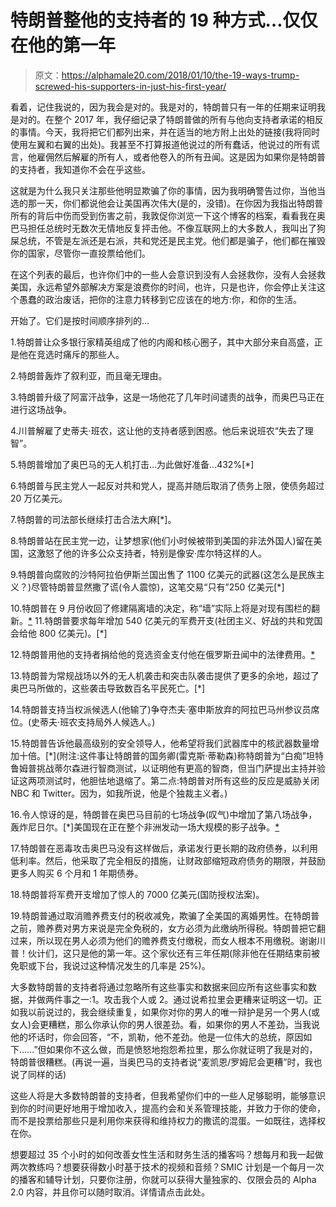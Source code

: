 # 特朗普整他的支持者的 19 种方式…仅仅在他的第一年

> 原文：<https://alphamale20.com/2018/01/10/the-19-ways-trump-screwed-his-supporters-in-just-his-first-year/>

看着，记住我说的，因为我会是对的。我是对的，特朗普只有一年的任期来证明我是对的。在整个 2017 年，我仔细记录了特朗普做的所有与他向支持者承诺的相反的事情。今天，我将把它们都列出来，并在适当的地方附上出处的链接(我将同时使用左翼和右翼的出处)。我甚至不打算报道他说过的所有蠢话，他说过的所有谎言，他雇佣然后解雇的所有人，或者他卷入的所有丑闻。这是因为如果你是特朗普的支持者，我知道你不会在乎这些。

这就是为什么我只关注那些他明显欺骗了你的事情，因为我明确警告过你，当他当选的那一天，你们都说他会让美国再次伟大(是的，没错)。在你因为我指出特朗普所有的背后中伤而受到伤害之前，我敦促你浏览一下这个博客的档案，看看我在奥巴马担任总统时无数次无情地反复抨击他。不像互联网上的大多数人，我叫出了狗屎总统，不管是左派还是右派，共和党还是民主党。他们都是骗子，他们都在摧毁你的国家，尽管你一直投票给他们。

在这个列表的最后，也许你们中的一些人会意识到没有人会拯救你，没有人会拯救美国，永远希望外部解决方案是浪费你的时间，也许，只是也许，你会停止关注这个愚蠢的政治废话，把你的注意力转移到它应该在的地方:你，和你的生活。

开始了。它们是按时间顺序排列的...

1.特朗普让众多银行家精英组成了他的内阁和核心圈子，其中大部分来自高盛，正是他在竞选时痛斥的那些人。

2.特朗普轰炸了叙利亚，而且毫无理由。

3.特朗普升级了阿富汗战争，这是一场他花了几年时间谴责的战争，而奥巴马正在进行这场战争。

4.川普解雇了史蒂夫·班农，这让他的支持者感到困惑。他后来说班农“失去了理智”。

5.特朗普增加了奥巴马的无人机打击...为此做好准备...432%[*]

6.特朗普与民主党人一起反对共和党人，提高并随后取消了债务上限，使债务超过 20 万亿美元。

7.特朗普的司法部长继续打击合法大麻[*]。

8.特朗普站在民主党一边，让梦想家(他们小时候被带到美国的非法外国人)留在美国，这激怒了他的许多公众支持者，特别是像安·库尔特这样的人。

9.特朗普向腐败的沙特阿拉伯伊斯兰国出售了 1100 亿美元的武器(这怎么是民族主义？)尽管特朗普显然撒了谎(令人震惊)，这笔交易“只有”250 亿美元[*]

10.特朗普在 9 月份收回了修建隔离墙的决定，称“墙”实际上将是对现有围栏的翻新。[*](哈哈！告诉过你！他永远不会建一堵墙，你们这些白痴。) 11.特朗普要求每年增加 540 亿美元的军费开支(社团主义、好战的共和党国会给他 800 亿美元)。[*]

12.特朗普用他的支持者捐给他的竞选资金支付他在俄罗斯丑闻中的法律费用。[*](这就是那些资金的用途吗，Trump？我以为你是亿万富翁。)

13.特朗普为常规战场以外的无人机袭击和突击队袭击提供了更多的余地，超过了奥巴马所做的，这些袭击导致数百名平民死亡。[*]

14.特朗普支持当权派候选人(他输了)争夺杰夫·塞申斯放弃的阿拉巴马州参议员席位。(史蒂夫·班农支持局外人候选人。)

15.特朗普告诉他最高级别的安全领导人，他希望将我们武器库中的核武器数量增加十倍。[*](附注:这件事让特朗普的国务卿(雷克斯·蒂勒森)称特朗普为“白痴”坦特鲁姆普挑战蒂尔森进行智商测试，以证明他有更高的智商，但当门萨提出主持并验证这两项测试时，他胆怯地退缩了。第二点:特朗普对所有这些的反应是威胁关闭 NBC 和 Twitter。因为，如我所说，他是个独裁主义者。)

16.令人惊讶的是，特朗普在奥巴马目前的七场战争(叹气)中增加了第八场战争，轰炸尼日尔。[*]美国现在正在整个非洲发动一场大规模的影子战争。[*](这怎么是“美国第一？”这怎么是“在家重建？”)

17.特朗普在恶毒攻击奥巴马没有这样做后，承诺发行更长期的政府债券，以利用低利率。然后，他采取了完全相反的措施，让财政部缩短政府债务的期限，并鼓励更多人购买 6 个月和 1 年期债券。

18.特朗普将军费开支增加了惊人的 7000 亿美元(国防授权法案)。

19.特朗普通过取消赡养费支付的税收减免，欺骗了全美国的离婚男性。在特朗普之前，赡养费对男方来说是完全免税的，女方必须为此缴纳所得税。特朗普把它翻过来，所以现在男人必须为他们的赡养费支付缴税，而女人根本不用缴税。谢谢川普！伙计们，这只是他的第一年。这个家伙还有三年任期(除非他在任期结束前被免职或下台，我说过这种情况发生的几率是 25%)。

大多数特朗普的支持者将通过忽略所有这些事实和数据来回应所有这些事实和数据，并做两件事之一:1。攻击我个人或 2。通过说希拉里会更糟来证明这一切。正如我以前说过的，我会继续重复，如果你对你的男人的唯一辩护是另一个男人(或女人)会更糟糕，那么你承认你的男人很差劲。看，如果你的男人不差劲，当我说他的坏话时，你会回答，“不，凯勒，他不差劲。他是一位伟大的总统，原因如下……”但如果你不这么做，而是愤怒地抱怨希拉里，那么你就证明了我是对的，特朗普很糟糕。(再说一遍，当奥巴马的支持者说“麦凯恩/罗姆尼会更糟”时，我也说了同样的话)

这些人将是大多数特朗普的支持者，但我希望你们中的一些人足够聪明，能够意识到你的时间更好地用于增加收入，提高约会和关系管理技能，并致力于你的使命，而不是投票给那些只是利用你来获得和维持权力的撒谎的混蛋。一如既往，选择权在你。

想要超过 35 个小时的如何改善女性生活和财务生活的播客吗？想每月和我一起做两次教练吗？想要获得数小时基于技术的视频和音频？SMIC 计划是一个每月一次的播客和辅导计划，只要你注册，你就可以获得大量独家的、仅限会员的 Alpha 2.0 内容，并且你可以随时取消。详情请点击此处。